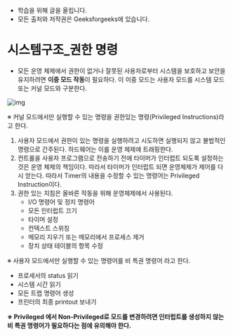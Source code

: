 - 학습을 위해 글을 올립니다.
- 모든 출처와 저작권은 Geeksforgeeks에 있습니다.

[^출처]: https://www.geeksforgeeks.org/



# 시스템구조_권한 명령

- 모든 운영 체제에서 권한이 없거나 잘못된 사용자로부터 시스템을 보호하고 보안을 유지하려면 **이중 모드 작동**이 필요하다. 이 이중 모드는 사용자 모드를 시스템 모드 또는 커널 모드와 구분한다.

![img](https://cdncontribute.geeksforgeeks.org/wp-content/uploads/Untitled-drawing-9-1.jpg)

※ 커널 모드에서만 실행할 수 있는 명령을 권한있는 명령(Privileged Instructions)라고 한다.

1. 사용자 모드에서 권한이 있는 명령을 실행하려고 시도하면 실행되지 않고 불법적인 명령으로 간주된다. 하드웨어는 이를 운영 체제에 트래핑한다.
2. 컨트롤을 사용자 프로그램으로 전송하기 전에 타이머가 인터럽트 되도록 설정하는 것은 운영 체제의 책임이다. 따라서 타이머가 인터럽트 되면 운영체제가 제어를 다시 얻는다. 따라서 Timer의 내용을 수정할 수 있는 명령어는 Privileged Instruction이다.
3. 권한 있는 지침은 올바른 작동을 위해 운영체제에서 사용된다.
   - I/O 명령어 및 정지 명령어
   - 모든 인터럽트 끄기
   - 타이머 설정
   - 컨텍스트 스위칭
   - 메모리 지우기 또는 메모리에서 프로세스 제거
   - 장치 상태 테이블의 항목 수정



※ 사용자 모드에서만 실행할 수 있는 명령어를 비 특권 명령어 라고 한다.

- 프로세서의 status 읽기
- 시스템 시간 읽기
- 모든 트랩 명령어 생성
- 프린터의 최종 printout 보내기

**※ Privileged 에서 Non-Privileged로 모드를 변경하려면 인터럽트를 생성하지 않는 비 특권 명령어가 필요하다는 점에 유의해야 한다.**
